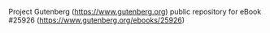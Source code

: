 Project Gutenberg (https://www.gutenberg.org) public repository for eBook #25926 (https://www.gutenberg.org/ebooks/25926)

